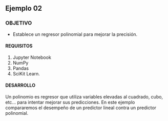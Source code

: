 ## Ejemplo 02

### OBJETIVO

- Establece un regresor polinomial para mejorar la precisión.

#### REQUISITOS

1. Jupyter Notebook
2. NumPy
3. Pandas
4. SciKit Learn.

#### DESARROLLO

Un polinomio es regresor que utiliza variables elevadas al cuadrado, cubo, etc... para intentar mejorar sus predicciones. En este ejemplo compararemos el desempeño de un predictor lineal contra un predictor polinomial. 
